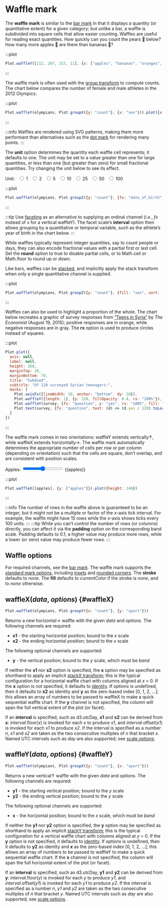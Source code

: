 <script setup>

import * as Plot from "@observablehq/plot";
import * as d3 from "d3";
import {ref, shallowRef, onMounted} from "vue";

const apples = ref(512);
const unit = ref(10);

const olympians = shallowRef([
  {weight: 31, height: 1.21, sex: "female"},
  {weight: 170, height: 2.21, sex: "male"}
]);

const survey = [
  {question: "don’t go out after dark", yes: 96},
  {question: "do no activities other than school", yes: 89},
  {question: "engage in political discussion and social movements, including online", yes: 10},
  {question: "would like to do activities but are prevented by safety concerns", yes: 73}
];

onMounted(() => {
  d3.csv("../data/athletes.csv", d3.autoType).then((data) => (olympians.value = data));
});

</script>

# Waffle mark <VersionBadge pr="2040" />

The **waffle mark** is similar to the [bar mark](./bar.md) in that it displays a quantity (or quantitative extent) for a given category; but unlike a bar, a waffle is subdivided into square cells that allow easier counting. Waffles are useful for reading exact quantities. How quickly can you count the pears 🍐 below? How many more apples 🍎 are there than bananas 🍌?

:::plot
```js
Plot.waffleY([212, 207, 315, 11], {x: ["apples", "bananas", "oranges", "pears"]}).plot({height: 420})
```
:::

The waffle mark is often used with the [group transform](../transforms/group.md) to compute counts. The chart below compares the number of female and male athletes in the 2012 Olympics.

:::plot
```js
Plot.waffleY(olympians, Plot.groupX({y: "count"}, {x: "sex"})).plot({x: {label: null}})
```
:::

:::info
Waffles are rendered using SVG patterns, making them more performant than alternatives such as the [dot mark](./dot.md) for rendering many points.
:::

The **unit** option determines the quantity each waffle cell represents; it defaults to one. The unit may be set to a value greater than one for large quantities, or less than one (but greater than zero) for small fractional quantities. Try changing the unit below to see its effect.

<p>
  <span class="label-input">
    Unit:
    <label style="margin-left: 0.5em;"><input type="radio" name="unit" value="1" v-model="unit" /> 1</label>
    <label style="margin-left: 0.5em;"><input type="radio" name="unit" value="2" v-model="unit" /> 2</label>
    <label style="margin-left: 0.5em;"><input type="radio" name="unit" value="5" v-model="unit" /> 5</label>
    <label style="margin-left: 0.5em;"><input type="radio" name="unit" value="10" v-model="unit" /> 10</label>
    <label style="margin-left: 0.5em;"><input type="radio" name="unit" value="25" v-model="unit" /> 25</label>
    <label style="margin-left: 0.5em;"><input type="radio" name="unit" value="50" v-model="unit" /> 50</label>
    <label style="margin-left: 0.5em;"><input type="radio" name="unit" value="100" v-model="unit" /> 100</label>
  </span>
</p>

:::plot
```js
Plot.waffleY(olympians, Plot.groupZ({y: "count"}, {fx: "date_of_birth", unit})).plot({fx: {interval: "5 years", label: null}})
```
:::

:::tip
Use [faceting](../features/facets.md) as an alternative to supplying an ordinal channel (_i.e._, *fx* instead of *x* for a vertical waffleY). The facet scale’s **interval** option then allows grouping by a quantitative or temporal variable, such as the athlete’s year of birth in the chart below.
:::

While waffles typically represent integer quantities, say to count people or days, they can also encode fractional values with a partial first or last cell. Set the **round** option to true to disable partial cells, or to Math.ceil or Math.floor to round up or down.

Like bars, waffles can be [stacked](../transforms/stack.md), and implicitly apply the stack transform when only a single quantitative channel is supplied.

:::plot
```js
Plot.waffleY(olympians, Plot.groupZ({y: "count"}, {fill: "sex", sort: "sex", fx: "weight", unit: 10})).plot({fx: {interval: 10}, color: {legend: true}})
```
:::

Waffles can also be used to highlight a proportion of the whole. The chart below recreates a graphic of survey responses from [“Teens in Syria”](https://www.economist.com/graphic-detail/2015/08/19/teens-in-syria) by _The Economist_ (August 19, 2015); positive responses are in orange, while negative responses are in gray. The **rx** option is used to produce circles instead of squares.

:::plot
```js
Plot.plot({
  axis: null,
  label: null,
  height: 260,
  marginTop: 20,
  marginBottom: 70,
  title: "Subdued",
  subtitle: "Of 120 surveyed Syrian teenagers:",
  marks: [
    Plot.axisFx({lineWidth: 10, anchor: "bottom", dy: 20}),
    Plot.waffleY({length: 1}, {y: 120, fillOpacity: 0.4, rx: "100%"}),
    Plot.waffleY(survey, {fx: "question", y: "yes", rx: "100%", fill: "orange"}),
    Plot.text(survey, {fx: "question", text: (d) => (d.yes / 120).toLocaleString("en-US", {style: "percent"}), frameAnchor: "bottom", lineAnchor: "top", dy: 6, fill: "orange", fontSize: 24, fontWeight: "bold"})
  ]
})
```
:::

The waffle mark comes in two orientations: waffleY extends vertically↑, while waffleX extends horizontally→. The waffle mark automatically determines the appropriate number of cells per row or per column (depending on orientation) such that the cells are square, don’t overlap, and are consistent with position scales.

<p>
  <label class="label-input">
    <span>Apples:</span>
    <input type="range" v-model.number="apples" min="10" max="1028" step="1" />
    <span style="font-variant-numeric: tabular-nums;">{{apples}}</span>
  </label>
</p>

:::plot
```js
Plot.waffleX([apples], {y: ["apples"]}).plot({height: 240})
```
:::

:::info
The number of rows in the waffle above is guaranteed to be an integer, but it might not be a multiple or factor of the *x*-axis tick interval. For example, the waffle might have 15 rows while the *x*-axis shows ticks every 100 units.
:::
:::tip
While you can’t control the number of rows (or columns) directly, you can affect it via the **padding** option on the corresponding band scale. Padding defaults to 0.1; a higher value may produce more rows, while a lower (or zero) value may produce fewer rows.
:::

## Waffle options

For required channels, see the [bar mark](./bar.md). The waffle mark supports the [standard mark options](../features/marks.md), including [insets](../features/marks.md#insets) and [rounded corners](../features/marks.md#rounded-corners). The **stroke** defaults to *none*. The **fill** defaults to *currentColor* if the stroke is *none*, and to *none* otherwise.

## waffleX(*data*, *options*) {#waffleX}

```js
Plot.waffleX(olympians, Plot.groupY({x: "count"}, {y: "sport"}))
```

Returns a new horizontal→ waffle with the given *data* and *options*. The following channels are required:

* **x1** - the starting horizontal position; bound to the *x* scale
* **x2** - the ending horizontal position; bound to the *x* scale

The following optional channels are supported:

* **y** - the vertical position; bound to the *y* scale, which must be *band*

If neither the **x1** nor **x2** option is specified, the **x** option may be specified as shorthand to apply an implicit [stackX transform](../transforms/stack.md); this is the typical configuration for a horizontal waffle chart with columns aligned at *x* = 0. If the **x** option is not specified, it defaults to [identity](../features/transforms.md#identity). If *options* is undefined, then it defaults to **x2** as identity and **y** as the zero-based index [0, 1, 2, …]; this allows an array of numbers to be passed to waffleX to make a quick sequential waffle chart. If the **y** channel is not specified, the column will span the full vertical extent of the plot (or facet).

If an **interval** is specified, such as d3.utcDay, **x1** and **x2** can be derived from **x**: *interval*.floor(*x*) is invoked for each *x* to produce *x1*, and *interval*.offset(*x1*) is invoked for each *x1* to produce *x2*. If the interval is specified as a number *n*, *x1* and *x2* are taken as the two consecutive multiples of *n* that bracket *x*. Named UTC intervals such as *day* are also supported; see [scale options](../features/scales.md#scale-options).

## waffleY(*data*, *options*) {#waffleY}

```js
Plot.waffleY(olympians, Plot.groupX({y: "count"}, {x: "sport"}))
```

Returns a new vertical↑ waffle with the given *data* and *options*. The following channels are required:

* **y1** - the starting vertical position; bound to the *y* scale
* **y2** - the ending vertical position; bound to the *y* scale

The following optional channels are supported:

* **x** - the horizontal position; bound to the *x* scale, which must be *band*

If neither the **y1** nor **y2** option is specified, the **y** option may be specified as shorthand to apply an implicit [stackY transform](../transforms/stack.md); this is the typical configuration for a vertical waffle chart with columns aligned at *y* = 0. If the **y** option is not specified, it defaults to [identity](../features/transforms.md#identity). If *options* is undefined, then it defaults to **y2** as identity and **x** as the zero-based index [0, 1, 2, …]; this allows an array of numbers to be passed to waffleY to make a quick sequential waffle chart. If the **x** channel is not specified, the column will span the full horizontal extent of the plot (or facet).

If an **interval** is specified, such as d3.utcDay, **y1** and **y2** can be derived from **y**: *interval*.floor(*y*) is invoked for each *y* to produce *y1*, and *interval*.offset(*y1*) is invoked for each *y1* to produce *y2*. If the interval is specified as a number *n*, *y1* and *y2* are taken as the two consecutive multiples of *n* that bracket *y*. Named UTC intervals such as *day* are also supported; see [scale options](../features/scales.md#scale-options).

